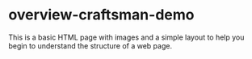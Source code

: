 # overview-craftsman-demo

This is a basic HTML page with images and a simple layout to help you begin to understand the structure of a web page.
